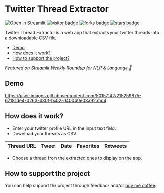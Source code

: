 # Twitter Thread Extractor
[![Open in Streamlit](https://static.streamlit.io/badges/streamlit_badge_black_white.svg)](https://twitter-thread-extractor.streamlit.app/)
![visitor badge](https://visitor-badge.glitch.me/badge?page_id=nainiayoub.twitter-thread-extractor)
![forks badge](https://img.shields.io/github/forks/nainiayoub/twitter-thread-extractor)
![stars badge](https://img.shields.io/github/stars/nainiayoub/twitter-thread-extractor)

Twitter Thread Extractor is a web app that extracts your twitter threads into a downloadable CSV file.

* [Demo](#demo)
* [How does it work?](#how-does-it-work)
* [How to support the project?](#how-to-support-the-project)

_Featured on [Streamlit Weekly Roundup](https://discuss.streamlit.io/t/weekly-roundup-dungeon-games-question-answering-tools-scientific-publication-searches-and-more/38454) for NLP & Language :balloon:_

## Demo
https://user-images.githubusercontent.com/50157142/215259875-67181de4-0263-430f-ba02-d40040e03a92.mp4

## How does it work?
* Enter your twitter profile URL in the input text field.
* Download your threads as CSV.

|Thread URL | Tweet | Date | Favorites | Retweets | 
| --------- | ----- | ---- | --------- | -------- |

* Choose a thread  from the extracted ones to display on the app.


## How to support the project
You can help support the project through feedback and/or [buy me coffee](https://www.buymeacoffee.com/nainiayoub).
